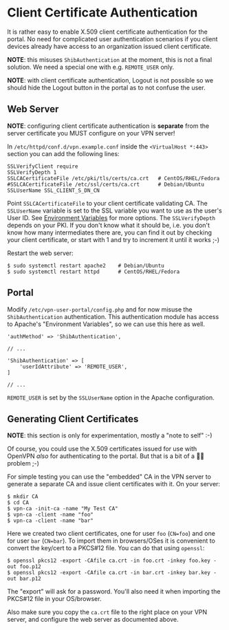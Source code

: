 # Client Certificate Authentication

It is rather easy to enable X.509 client certificate authentication for the 
portal. No need for complicated user authentication scenarios if you client
devices already have access to an organization issued client certificate.

**NOTE**: this misuses `ShibAuthentication` at the moment, this is not a final
solution. We need a special one with e.g. `REMOTE_USER` only.

**NOTE**: with client certificate authentication, Logout is not possible so 
we should hide the Logout button in the portal as to not confuse the user.

## Web Server

**NOTE**: configuring client certificate authentication is **separate** from 
the server certificate you MUST configure on your VPN server!

In `/etc/httpd/conf.d/vpn.example.conf` inside the `<VirtualHost *:443>` 
section you can add the following lines:

    SSLVerifyClient require
    SSLVerifyDepth 1
    SSLCACertificateFile /etc/pki/tls/certs/ca.crt   # CentOS/RHEL/Fedora
    #SSLCACertificateFile /etc/ssl/certs/ca.crt      # Debian/Ubuntu
    SSLUserName SSL_CLIENT_S_DN_CN
    
Point `SSLCACertificateFile` to your client certificate validating CA. The 
`SSLUserName` variable is set to the SSL variable you want to use as the user's 
User ID. See 
[Environment Variables](https://httpd.apache.org/docs/2.4/mod/mod_ssl.html#envvars) 
for more options. The `SSLVerifyDepth` depends on your PKI. If you don't know 
what it should be, i.e. you don't know how many intermediates there are, you 
can find it out by checking your client certificate, or start with 1 and try to 
increment it until it works ;-)

Restart the web server:

    $ sudo systemctl restart apache2    # Debian/Ubuntu
    $ sudo systemctl restart httpd      # CentOS/RHEL/Fedora

## Portal

Modify `/etc/vpn-user-portal/config.php` and for now misuse the 
`ShibAuthentication` authentication. This authentication module has access to 
Apache's "Environment Variables", so we can use this here as well.

    'authMethod' => 'ShibAuthentication',
    
    // ...
    
    'ShibAuthentication' => [
        'userIdAttribute' => 'REMOTE_USER',
    ]
    
    // ...
    
`REMOTE_USER` is set by the `SSLUserName` option in the Apache configuration.

## Generating Client Certificates

**NOTE**: this section is only for experimentation, mostly a "note to self" 
:-)

Of course, you could use the X.509 certificates issued for use with OpenVPN 
*also* for authenticating to the portal. But that is a bit of a 🐔🥚 problem 
;-)

For simple testing you can use the "embedded" CA in the VPN server to generate
a separate CA and issue client certificates with it. On your server:

    $ mkdir CA
    $ cd CA
    $ vpn-ca -init-ca -name "My Test CA"
    $ vpn-ca -client -name "foo"
    $ vpn-ca -client -name "bar"

Here we created two client certificates, one for user `foo` (`CN=foo`) and one 
for user `bar` (`CN=bar`). To import them in browsers/OSes it is convenient to 
convert the key/cert to a PKCS#12 file. You can do that using `openssl`:

    $ openssl pkcs12 -export -CAfile ca.crt -in foo.crt -inkey foo.key -out foo.p12
    $ openssl pkcs12 -export -CAfile ca.crt -in bar.crt -inkey bar.key -out bar.p12

The "export" will ask for a password. You'll also need it when importing the 
PKCS#12 file in your OS/browser.

Also make sure you copy the `ca.crt` file to the right place on your VPN 
server, and configure the web server as documented above.
